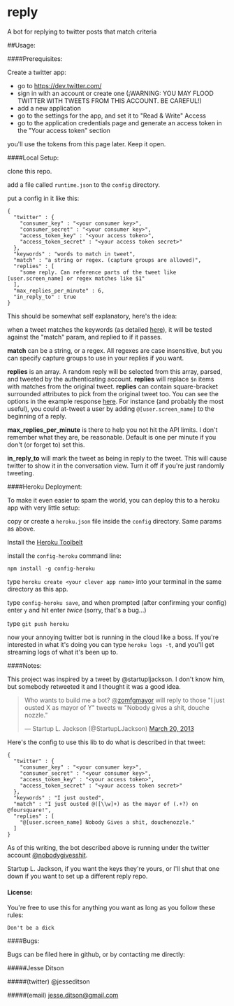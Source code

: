 reply
=====

A bot for replying to twitter posts that match criteria

##Usage:

####Prerequisites:

Create a twitter app:

- go to https://dev.twitter.com/
- sign in with an account or create one (¡WARNING: YOU MAY FLOOD TWITTER WITH TWEETS FROM THIS ACCOUNT. BE CAREFUL!)
- add a new application
- go to the settings for the app, and set it to "Read & Write" Access
- go to the application credentials page and generate an access token in the "Your access token" section

you'll use the tokens from this page later. Keep it open.

####Local Setup:

clone this repo.

add a file called `runtime.json` to the `config` directory.

put a config in it like this:

    {
      "twitter" : {
        "consumer_key" : "<your consumer key>",
        "consumer_secret" : "<your consumer key>",
        "access_token_key" : "<your access token>",
        "access_token_secret" : "<your access token secret>"
      },
      "keywords" : "words to match in tweet",
      "match" : "a string or regex. (capture groups are allowed)",
      "replies" : [
        "some reply. Can reference parts of the tweet like [user.screen_name] or regex matches like $1"
      ],
      "max_replies_per_minute" : 6,
      "in_reply_to" : true
    }

This should be somewhat self explanatory, here's the idea:

when a tweet matches the keywords (as detailed [here](https://dev.twitter.com/docs/streaming-apis/parameters#track "Twitter Track Parameter Docs")), it will be tested against the "match" param, and replied to if it passes.

**match** can be a string, or a regex. All regexes are case insensitive, but you can specify capture groups to use in your replies if you want.

**replies** is an array. A random reply will be selected from this array, parsed, and tweeted by the authenticating account.
**replies** will replace `$n` items with matches from the original tweet.
**replies** can contain square-bracket surrounded attributes to pick from the original tweet too. You can see the options in the example response [here](https://dev.twitter.com/docs/api/1.1/get/statuses/show/%3Aid "Twitter Show Status Docs"). For instance (and probably the most useful), you could at-tweet a user by adding `@[user.screen_name]` to the beginning of a reply.

**max_replies_per_minute** is there to help you not hit the API limits. I don't remember what they are, be reasonable. Default is one per minute if you don't (or forget to) set this.

**in_reply_to** will mark the tweet as being in reply to the tweet. This will cause twitter to show it in the conversation view. Turn it off if you're just randomly tweeting.

####Heroku Deployment:

To make it even easier to spam the world, you can deploy this to a heroku app with very little setup:

copy or create a `heroku.json` file inside the `config` directory. Same params as above.

Install the [Heroku Toolbelt](https://toolbelt.heroku.com/)

install the `config-heroku` command line:

    npm install -g config-heroku

type `heroku create <your clever app name>` into your terminal in the same directory as this app.

type `config-heroku save`, and when prompted (after confirming your config) enter `y` and hit enter *twice* (sorry, that's a bug...)

type `git push heroku`

now your annoying twitter bot is running in the cloud like a boss. If you're interested in what it's doing you can type `heroku logs -t`, and you'll get streaming logs of what it's been up to.


####Notes:

This project was inspired by a tweet by @startupljackson. I don't know him, but somebody retweeted it and I thought it was a good idea.

<blockquote class="twitter-tweet"><p>Who wants to build me a bot? @<a href="https://twitter.com/zomfgmayor">zomfgmayor</a> will reply to those "I just ousted X as mayor of Y" tweets w "Nobody gives a shit, douche nozzle."</p>&mdash; Startup L. Jackson (@StartupLJackson) <a href="https://twitter.com/StartupLJackson/status/314180753573416960">March 20, 2013</a></blockquote>
<script async src="//platform.twitter.com/widgets.js" charset="utf-8"></script>

Here's the config to use this lib to do what is described in that tweet:

    {
      "twitter" : {
        "consumer_key" : "<your consumer key>",
        "consumer_secret" : "<your consumer key>",
        "access_token_key" : "<your access token>",
        "access_token_secret" : "<your access token secret>"
      },
      "keywords" : "I just ousted",
      "match" : "I just ousted @([\\w]+) as the mayor of (.+?) on @foursquare!",
      "replies" : [
        "@[user.screen_name] Nobody Gives a shit, douchenozzle."
      ]
    }

As of this writing, the bot described above is running under the twitter account [@nobodygivesshit](https://twitter.com/nobodygivesshit).

Startup L. Jackson, if you want the keys they're yours, or I'll shut that one down if you want to set up a different reply repo.

#### License:

You're free to use this for anything you want as long as you follow these rules:

    Don't be a dick

####Bugs:

Bugs can be filed here in github, or by contacting me directly:

#####Jesse Ditson

#####(twitter) @jesseditson

#####(email) jesse.ditson@gmail.com
